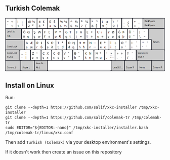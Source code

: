 ## Turkish Colemak

![preview turkish colemak](preview.png)

## Install on Linux

Run:

```fish
git clone --depth=1 https://github.com/salif/xkc-installer /tmp/xkc-installer
git clone --depth=1 https://github.com/salif/colemak-tr /tmp/colemak-tr
sudo EDITOR="${EDITOR:-nano}" /tmp/xkc-installer/installer.bash /tmp/colemak-tr/linux/xkc.conf
```

Then add `Turkish (Colemak)` via your desktop environment's settings.

If it doesn't work then create an issue on this repository
